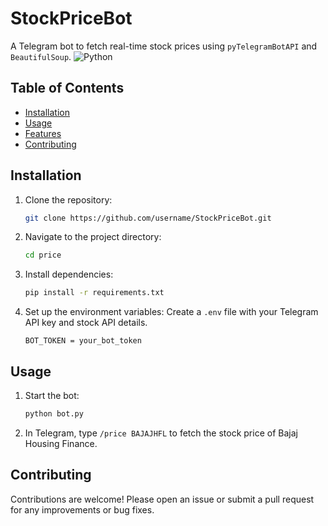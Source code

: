 # StockPriceBot
A Telegram bot to fetch real-time stock prices using `pyTelegramBotAPI` and `BeautifulSoup`.
![Python](https://img.shields.io/badge/Python-3.9-blue)

## Table of Contents
- [Installation](#installation)
- [Usage](#usage)
- [Features](#features)
- [Contributing](#contributing)
## Installation
1. Clone the repository:
   ```bash
   git clone https://github.com/username/StockPriceBot.git
   ```

2. Navigate to the project directory:
   ```bash
   cd price
   ```

3. Install dependencies:
   ```bash
   pip install -r requirements.txt
   ```

4. Set up the environment variables:
   Create a `.env` file with your Telegram API key and stock API details.
   ```
   BOT_TOKEN = your_bot_token
   ```
## Usage
1. Start the bot:
   ```bash
   python bot.py
   ```

2. In Telegram, type `/price BAJAJHFL` to fetch the stock price of Bajaj Housing Finance.
## Contributing
Contributions are welcome! Please open an issue or submit a pull request for any improvements or bug fixes.
